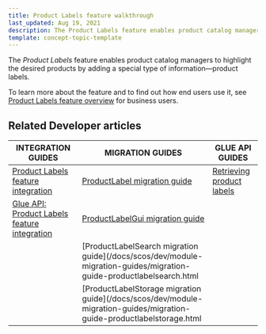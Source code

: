 ```yaml
---
title: Product Labels feature walkthrough
last_updated: Aug 19, 2021
description: The Product Labels feature enables product catalog managers to highlight the desired products by adding a special type of information - product labels.
template: concept-topic-template
---
```


The _Product Labels_ feature enables product catalog managers to highlight the desired products by adding a special type of information—product labels.


To learn more about the feature and to find out how end users use it, see [Product Labels feature overview](/docs/scos/user/features/{{page.version}}/product-labels-feature-overview.html) for business users.



## Related Developer articles

| INTEGRATION GUIDES  | MIGRATION GUIDES | GLUE API GUIDES |
|---|---|---|
| [Product Labels feature integration](/docs/scos/dev/feature-integration-guides/{{page.version}}/product-labels-feature-integration.html) | [ProductLabel migration guide](https://docs.spryker.com/docs/scos/dev/module-migration-guides/migration-guide-productlabel.html) | [Retrieving product labels](/docs/scos/dev/glue-api-guides/{{page.version}}/managing-products/retrieving-product-labels.html) |
| [Glue API: Product Labels feature integration](/docs/scos/dev/feature-integration-guides/{{page.version}}/glue-api/glue-api-product-labels-feature-integration.html) | [ProductLabelGui migration guide](https://docs.spryker.com/docs/scos/dev/module-migration-guides/migration-guide-productlabelgui.html) |  |
|  | [ProductLabelSearch migration guide](/docs/scos/dev/module-migration-guides/migration-guide-productlabelsearch.html |  |
|  | [ProductLabelStorage migration guide](/docs/scos/dev/module-migration-guides/migration-guide-productlabelstorage.html |  |
